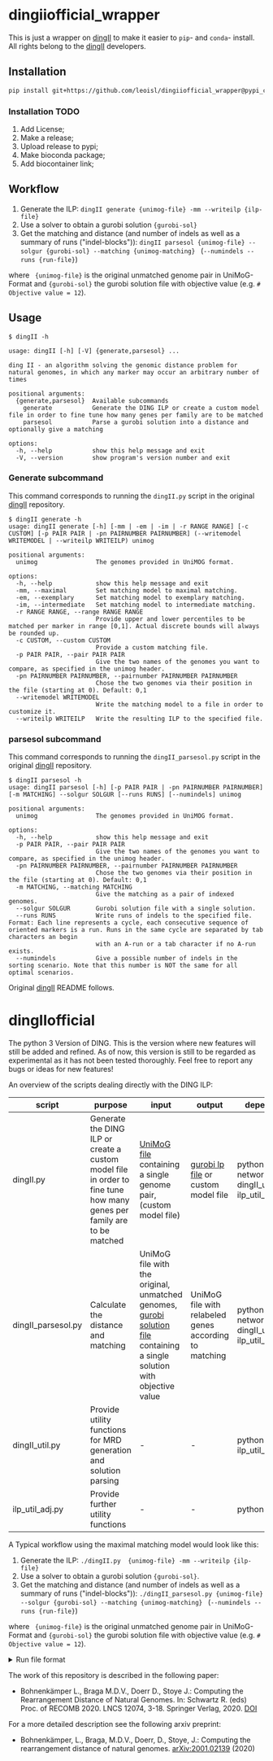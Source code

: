 # dingiiofficial_wrapper

This is just a wrapper on [dingII] to make it easier to `pip`- and `conda`- install. All rights belong to the [dingII] developers.

## Installation
```bash
pip install git+https://github.com/leoisl/dingiiofficial_wrapper@pypi_conda
```

### Installation TODO
1. Add License;
2. Make a release;
3. Upload release to pypi;
4. Make bioconda package;
5. Add biocontainer link;

## Workflow

1.  Generate the ILP: `dingII generate {unimog-file} -mm --writeilp {ilp-file}`
2.  Use a solver to obtain a gurobi solution `{gurobi-sol}`
3.  Get the matching and distance (and number of indels as well as a summary of runs ("indel-blocks")):
`dingII parsesol {unimog-file} --solgur {gurobi-sol} --matching {unimog-matching} ` (`--numindels --runs {run-file}`)

where ` {unimog-file}` is the original unmatched genome pair in UniMoG-Format and `{gurobi-sol}` the gurobi solution
file with objective value (e.g. `# Objective value = 12`).



## Usage
```
$ dingII -h

usage: dingII [-h] [-V] {generate,parsesol} ...

ding II - an algorithm solving the genomic distance problem for natural genomes, in which any marker may occur an arbitrary number of times

positional arguments:
  {generate,parsesol}  Available subcommands
    generate           Generate the DING ILP or create a custom model file in order to fine tune how many genes per family are to be matched
    parsesol           Parse a gurobi solution into a distance and optionally give a matching

options:
  -h, --help           show this help message and exit
  -V, --version        show program's version number and exit
```

### Generate subcommand

This command corresponds to running the `dingII.py` script in the original [dingII] repository.

```
$ dingII generate -h
usage: dingII generate [-h] [-mm | -em | -im | -r RANGE RANGE] [-c CUSTOM] [-p PAIR PAIR | -pn PAIRNUMBER PAIRNUMBER] (--writemodel WRITEMODEL | --writeilp WRITEILP) unimog

positional arguments:
  unimog                The genomes provided in UniMOG format.

options:
  -h, --help            show this help message and exit
  -mm, --maximal        Set matching model to maximal matching.
  -em, --exemplary      Set matching model to exemplary matching.
  -im, --intermediate   Set matching model to intermediate matching.
  -r RANGE RANGE, --range RANGE RANGE
                        Provide upper and lower percentiles to be matched per marker in range [0,1]. Actual discrete bounds will always be rounded up.
  -c CUSTOM, --custom CUSTOM
                        Provide a custom matching file.
  -p PAIR PAIR, --pair PAIR PAIR
                        Give the two names of the genomes you want to compare, as specified in the unimog header.
  -pn PAIRNUMBER PAIRNUMBER, --pairnumber PAIRNUMBER PAIRNUMBER
                        Chose the two genomes via their position in the file (starting at 0). Default: 0,1
  --writemodel WRITEMODEL
                        Write the matching model to a file in order to customize it.
  --writeilp WRITEILP   Write the resulting ILP to the specified file.
```

### parsesol subcommand

This command corresponds to running the `dingII_parsesol.py` script in the original [dingII] repository.

```
$ dingII parsesol -h
usage: dingII parsesol [-h] [-p PAIR PAIR | -pn PAIRNUMBER PAIRNUMBER] [-m MATCHING] --solgur SOLGUR [--runs RUNS] [--numindels] unimog

positional arguments:
  unimog                The genomes provided in UniMOG format.

options:
  -h, --help            show this help message and exit
  -p PAIR PAIR, --pair PAIR PAIR
                        Give the two names of the genomes you want to compare, as specified in the unimog header.
  -pn PAIRNUMBER PAIRNUMBER, --pairnumber PAIRNUMBER PAIRNUMBER
                        Chose the two genomes via their position in the file (starting at 0). Default: 0,1
  -m MATCHING, --matching MATCHING
                        Give the matching as a pair of indexed genomes.
  --solgur SOLGUR       Gurobi solution file with a single solution.
  --runs RUNS           Write runs of indels to the specified file. Format: Each line represents a cycle, each consecutive sequence of oriented markers is a run. Runs in the same cycle are separated by tab characters an begin
                        with an A-run or a tab character if no A-run exists.
  --numindels           Give a possible number of indels in the sorting scenario. Note that this number is NOT the same for all optimal scenarios.
```


Original [dingII] README follows.

# dingIIofficial

The python 3 Version of DING. This is the version where new features will still be added and refined. As of now, this version is still to be regarded as experimental as it has not been tested thoroughly. Feel free to report any bugs or ideas for new features!


An overview of the scripts dealing directly with the DING ILP:


|script  | purpose | input | output | dependencies |
| ------ | ------ | ------ | ------ | ------ |
|  dingII.py | Generate the DING ILP or create a custom model file in order to fine tune how many genes per family are to be matched | [UniMoG file](https://bibiserv.cebitec.uni-bielefeld.de/dcj?id=dcj_manual) containing a single genome pair, (custom model file)  | [gurobi lp file](https://www.gurobi.com/documentation/9.1/refman/lp_format.html) or custom model file | python3, networkx, dingII\_util, ilp\_util\_adj |
| dingII\_parsesol.py | Calculate the distance and matching | UniMoG file with the original, unmatched genomes, [gurobi solution file](https://www.gurobi.com/documentation/9.1/refman/sol_format.html) containing a single solution with objective value | UniMoG file with relabeled genes according to matching | python3, networkx, dingII\_util, ilp\_util\_adj|
| dingII\_util.py | Provide utility functions for MRD generation and solution parsing | - | - | python3,networkx, ilp\_util\_adj |
ilp\_util\_adj.py | Provide further utility functions | - | - | python3 |

A Typical workflow using the maximal matching model would look like this:
1.  Generate the ILP: `./dingII.py  {unimog-file} -mm --writeilp {ilp-file}`
2.  Use a solver to obtain a gurobi solution `{gurobi-sol}`.
3.  Get the matching and distance (and number of indels as well as a summary of runs ("indel-blocks")): `./dingII_parsesol.py {unimog-file} --solgur {gurobi-sol} --matching {unimog-matching} ` (`--numindels --runs {run-file}`)

where ` {unimog-file}` is the original unmatched genome pair in UniMoG-Format and `{gurobi-sol}` the gurobi solution file with objective value (e.g. `# Objective value = 12`).


<details><summary>Run file format</summary>

Run output file format (`{run-file}`):
- Each line encompasses all runs within the same cycle of the decomposition
- Runs within a cycle are separated by TAB-characters
- If there is no A-run the line begins with a TAB
- Runs are the concatenated string of the oriented markers to be deleted

------------------------------------
More formally:

`{cycle-1}`


`{cycle-2}`


`...`


with `{cycle-n}` = `{A-run}\tab{B-run}...` or `cycle-n` = `\tab {B-run}`

and `{X-run}`=`(+/-)indel1(+/-)indel2...` 

------------------------------------



</details>

The work of this repository is described in the following paper:
* Bohnenkämper L., Braga M.D.V., Doerr D., Stoye J.: Computing the Rearrangement Distance of Natural Genomes. In: Schwartz R. (eds) Proc. of RECOMB 2020. LNCS 12074, 3-18. Springer Verlag, 2020. [DOI](https://doi.org/10.1007/978-3-030-45257-5_1)

For a more detailed description see the following arxiv preprint:
*  Bohnenkämper, L., Braga, M.D.V., Doerr, D., Stoye, J.: Computing the rearrangement distance of natural genomes. [arXiv:2001.02139](http://arxiv.org/abs/2001.02139) (2020)


[dingII]: https://gitlab.ub.uni-bielefeld.de/gi/dingiiofficial